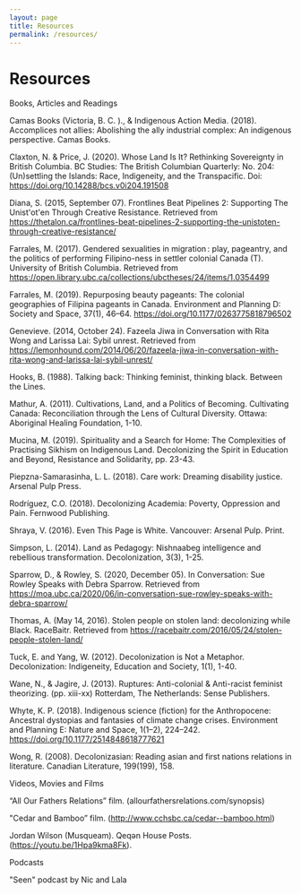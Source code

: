 ```yaml
---
layout: page
title: Resources
permalink: /resources/
---
```


# Resources

Books, Articles and Readings

Camas Books (Victoria, B. C. )., & Indigenous Action Media. (2018). Accomplices not allies: Abolishing the ally industrial complex: An indigenous perspective. Camas Books.

Claxton, N. & Price, J. (2020). Whose Land Is It? Rethinking Sovereignty in British Columbia. BC Studies: The British Columbian Quarterly: No. 204: (Un)settling the Islands: Race, Indigeneity, and the Transpacific. Doi: https://doi.org/10.14288/bcs.v0i204.191508

Diana, S. (2015, September 07). Frontlines Beat Pipelines 2: Supporting The Unist'ot'en Through Creative Resistance. Retrieved from https://thetalon.ca/frontlines-beat-pipelines-2-supporting-the-unistoten-through-creative-resistance/

Farrales, M. (2017). Gendered sexualities in migration : play, pageantry, and the politics of performing Filipino-ness in settler colonial Canada (T). University of British Columbia. Retrieved from https://open.library.ubc.ca/collections/ubctheses/24/items/1.0354499

Farrales, M. (2019). Repurposing beauty pageants: The colonial geographies of Filipina pageants in Canada. Environment and Planning D: Society and Space, 37(1), 46–64. https://doi.org/10.1177/0263775818796502

Genevieve. (2014, October 24). Fazeela Jiwa in Conversation with Rita Wong and Larissa Lai: Sybil unrest. Retrieved from https://lemonhound.com/2014/06/20/fazeela-jiwa-in-conversation-with-rita-wong-and-larissa-lai-sybil-unrest/

Hooks, B. (1988). Talking back: Thinking feminist, thinking black. Between the Lines.

Mathur, A. (2011). Cultivations, Land, and a Politics of Becoming. Cultivating Canada: Reconciliation through the Lens of Cultural Diversity. Ottawa: Aboriginal Healing Foundation, 1-10.

Mucina, M. (2019). Spirituality and a Search for Home: The Complexities of Practising Sikhism on Indigenous Land. Decolonizing the Spirit in Education and Beyond, Resistance and Solidarity, pp. 23-43.

Piepzna-Samarasinha, L. L. (2018). Care work: Dreaming disability justice. Arsenal Pulp Press.

Rodríguez, C.O. (2018). Decolonizing Academia: Poverty, Oppression and Pain. Fernwood Publishing.

Shraya, V. (2016). Even This Page is White. Vancouver: Arsenal Pulp. Print.

Simpson, L. (2014). Land as Pedagogy: Nishnaabeg intelligence and rebellious transformation. Decolonization, 3(3), 1-25.

Sparrow, D., & Rowley, S. (2020, December 05). In Conversation: Sue Rowley Speaks with Debra Sparrow. Retrieved from https://moa.ubc.ca/2020/06/in-conversation-sue-rowley-speaks-with-debra-sparrow/

Thomas, A. (May 14, 2016). Stolen people on stolen land: decolonizing while Black. RaceBaitr. Retrieved from https://racebaitr.com/2016/05/24/stolen-people-stolen-land/

Tuck, E. and Yang, W. (2012). Decolonization is Not a Metaphor. Decolonization: Indigeneity, Education and Society, 1(1), 1-40.

Wane, N., & Jagire, J. (2013). Ruptures: Anti-colonial & Anti-racist feminist theorizing. (pp. xiii-xx) Rotterdam, The Netherlands: Sense Publishers.

Whyte, K. P. (2018). Indigenous science (fiction) for the Anthropocene: Ancestral dystopias and fantasies of climate change crises. Environment and Planning E: Nature and Space, 1(1–2), 224–242. https://doi.org/10.1177/2514848618777621

Wong, R. (2008). Decolonizasian: Reading asian and first nations relations in literature. Canadian Literature, 199(199), 158.

Videos, Movies and Films

“All Our Fathers Relations” film. (allourfathersrelations.com/synopsis)

"Cedar and Bamboo” film. (http://www.cchsbc.ca/cedar--bamboo.html)

Jordan Wilson (Musqueam). Qeqən House Posts. (https://youtu.be/1Hpa9kma8Fk).

Podcasts

"Seen" podcast by Nic and Lala

